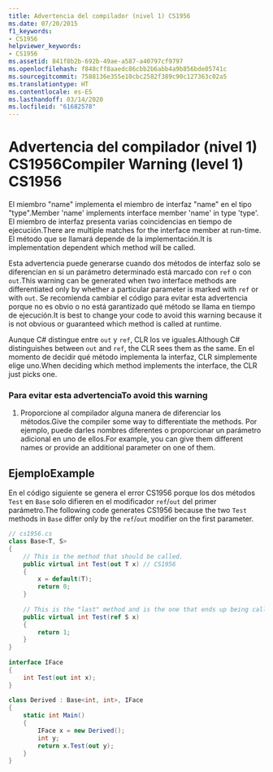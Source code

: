 ```yaml
---
title: Advertencia del compilador (nivel 1) CS1956
ms.date: 07/20/2015
f1_keywords:
- CS1956
helpviewer_keywords:
- CS1956
ms.assetid: 841f8b2b-692b-49ae-a587-a40797cf9797
ms.openlocfilehash: f848cff8aaedc86cbb2b6abb4a9b856bde85741c
ms.sourcegitcommit: 7588136e355e10cbc2582f389c90c127363c02a5
ms.translationtype: HT
ms.contentlocale: es-ES
ms.lasthandoff: 03/14/2020
ms.locfileid: "61682578"
---
```

# <a name="compiler-warning-level-1-cs1956"></a><span data-ttu-id="cbc25-102">Advertencia del compilador (nivel 1) CS1956</span><span class="sxs-lookup"><span data-stu-id="cbc25-102">Compiler Warning (level 1) CS1956</span></span>
<span data-ttu-id="cbc25-103">El miembro "name" implementa el miembro de interfaz "name" en el tipo "type".</span><span class="sxs-lookup"><span data-stu-id="cbc25-103">Member 'name' implements interface member 'name' in type 'type'.</span></span> <span data-ttu-id="cbc25-104">El miembro de interfaz presenta varias coincidencias en tiempo de ejecución.</span><span class="sxs-lookup"><span data-stu-id="cbc25-104">There are multiple matches for the interface member at run-time.</span></span> <span data-ttu-id="cbc25-105">El método que se llamará depende de la implementación.</span><span class="sxs-lookup"><span data-stu-id="cbc25-105">It is implementation dependent which method will be called.</span></span>  
  
 <span data-ttu-id="cbc25-106">Esta advertencia puede generarse cuando dos métodos de interfaz solo se diferencian en si un parámetro determinado está marcado con `ref` o con `out`.</span><span class="sxs-lookup"><span data-stu-id="cbc25-106">This warning can be generated when two interface methods are differentiated only by whether a particular parameter is marked with `ref` or with `out`.</span></span> <span data-ttu-id="cbc25-107">Se recomienda cambiar el código para evitar esta advertencia porque no es obvio o no está garantizado qué método se llama en tiempo de ejecución.</span><span class="sxs-lookup"><span data-stu-id="cbc25-107">It is best to change your code to avoid this warning because it is not obvious or guaranteed which method is called at runtime.</span></span>  
  
 <span data-ttu-id="cbc25-108">Aunque C# distingue entre `out` y `ref`, CLR los ve iguales.</span><span class="sxs-lookup"><span data-stu-id="cbc25-108">Although C# distinguishes between `out` and `ref`, the CLR sees them as the same.</span></span> <span data-ttu-id="cbc25-109">En el momento de decidir qué método implementa la interfaz, CLR simplemente elige uno.</span><span class="sxs-lookup"><span data-stu-id="cbc25-109">When deciding which method implements the interface, the CLR just picks one.</span></span>  
  
### <a name="to-avoid-this-warning"></a><span data-ttu-id="cbc25-110">Para evitar esta advertencia</span><span class="sxs-lookup"><span data-stu-id="cbc25-110">To avoid this warning</span></span>  
  
1. <span data-ttu-id="cbc25-111">Proporcione al compilador alguna manera de diferenciar los métodos.</span><span class="sxs-lookup"><span data-stu-id="cbc25-111">Give the compiler some way to differentiate the methods.</span></span> <span data-ttu-id="cbc25-112">Por ejemplo, puede darles nombres diferentes o proporcionar un parámetro adicional en uno de ellos.</span><span class="sxs-lookup"><span data-stu-id="cbc25-112">For example, you can give them different names or provide an additional parameter on one of them.</span></span>  
  
## <a name="example"></a><span data-ttu-id="cbc25-113">Ejemplo</span><span class="sxs-lookup"><span data-stu-id="cbc25-113">Example</span></span>  
 <span data-ttu-id="cbc25-114">En el código siguiente se genera el error CS1956 porque los dos métodos `Test` en `Base` solo difieren en el modificador `ref`/`out` del primer parámetro.</span><span class="sxs-lookup"><span data-stu-id="cbc25-114">The following code generates CS1956 because the two `Test` methods in `Base` differ only by the `ref`/`out` modifier on the first parameter.</span></span>  
  
```csharp  
// cs1956.cs  
class Base<T, S>  
{  
    // This is the method that should be called.  
    public virtual int Test(out T x) // CS1956  
    {  
        x = default(T);  
        return 0;  
    }  
  
    // This is the "last" method and is the one that ends up being called  
    public virtual int Test(ref S x)  
    {  
        return 1;  
    }  
}  
  
interface IFace  
{  
    int Test(out int x);  
}  
  
class Derived : Base<int, int>, IFace  
{  
    static int Main()  
    {  
        IFace x = new Derived();  
        int y;  
        return x.Test(out y);  
    }  
}  
```
